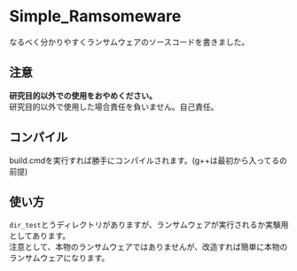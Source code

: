 # Simple_Ramsomeware
なるべく分かりやすくランサムウェアのソースコードを書きました。

## 注意
**研究目的以外での使用をおやめください。**<br>
研究目的以外で使用した場合責任を負いません。自己責任。

## コンパイル
build.cmdを実行すれば勝手にコンパイルされます。(g++は最初から入ってるの前提)

## 使い方
`dir_test`とうディレクトリがありますが、ランサムウェアが実行されるか実験用としてあります。<br>
注意として、本物のランサムウェアではありませんが、改造すれば簡単に本物のランサムウェアになります。
